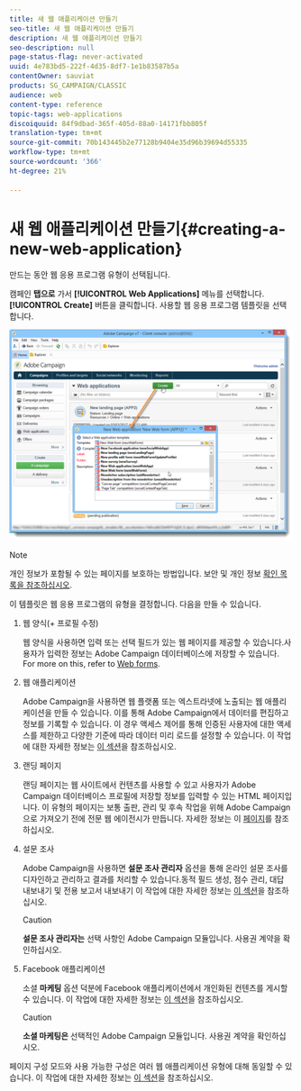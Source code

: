 ```yaml
---
title: 새 웹 애플리케이션 만들기
seo-title: 새 웹 애플리케이션 만들기
description: 새 웹 애플리케이션 만들기
seo-description: null
page-status-flag: never-activated
uuid: 4e783bd5-222f-4d35-8df7-1e1b83587b5a
contentOwner: sauviat
products: SG_CAMPAIGN/CLASSIC
audience: web
content-type: reference
topic-tags: web-applications
discoiquuid: 84f9dbad-365f-405d-88a0-14171fbb805f
translation-type: tm+mt
source-git-commit: 70b143445b2e77128b9404e35d96b39694d55335
workflow-type: tm+mt
source-wordcount: '366'
ht-degree: 21%

---
```



# 새 웹 애플리케이션 만들기{#creating-a-new-web-application}

만드는 동안 웹 응용 프로그램 유형이 선택됩니다.

캠페인 **탭으로** 가서 **[!UICONTROL Web Applications]** 메뉴를 선택합니다. **[!UICONTROL Create]** 버튼을 클릭합니다. 사용할 웹 응용 프로그램 템플릿을 선택합니다.

![](assets/webapp_create_from_campaign.png)

>[!NOTE]
>
>개인 정보가 포함될 수 있는 페이지를 보호하는 방법입니다. 보안 및 개인 정보 [확인 목록을 참조하십시오](https://helpx.adobe.com/campaign/kb/acc-security.html#privacy).

이 템플릿은 웹 응용 프로그램의 유형을 결정합니다. 다음을 만들 수 있습니다.

1. 웹 양식(+ 프로필 수정)

   웹 양식을 사용하면 입력 또는 선택 필드가 있는 웹 페이지를 제공할 수 있습니다.사용자가 입력한 정보는 Adobe Campaign 데이터베이스에 저장할 수 있습니다. For more on this, refer to [Web forms](../../web/using/about-web-forms.md).

1. 웹 애플리케이션

   Adobe Campaign을 사용하면 웹 플랫폼 또는 엑스트라넷에 노출되는 웹 애플리케이션을 만들 수 있습니다. 이를 통해 Adobe Campaign에서 데이터를 편집하고 정보를 기록할 수 있습니다. 이 경우 액세스 제어를 통해 인증된 사용자에 대한 액세스를 제한하고 다양한 기준에 따라 데이터 미리 로드를 설정할 수 있습니다. 이 작업에 대한 자세한 정보는 [이 섹션](../../web/using/about-web-applications.md)을 참조하십시오.

1. 랜딩 페이지

   랜딩 페이지는 웹 사이트에서 컨텐츠를 사용할 수 있고 사용자가 Adobe Campaign 데이터베이스 프로필에 저장할 정보를 입력할 수 있는 HTML 페이지입니다. 이 유형의 페이지는 보통 출판, 관리 및 후속 작업을 위해 Adobe Campaign으로 가져오기 전에 전문 웹 에이전시가 만듭니다. 자세한 정보는 이 [페이지](../../web/using/creating-a-landing-page.md)를 참조하십시오.

1. 설문 조사

   Adobe Campaign을 사용하면 **설문 조사 관리자** 옵션을 통해 온라인 설문 조사를 디자인하고 관리하고 결과를 처리할 수 있습니다.동적 필드 생성, 점수 관리, 대답 내보내기 및 전용 보고서 내보내기 이 작업에 대한 자세한 정보는 [이 섹션](../../web/using/about-surveys.md)을 참조하십시오.

   >[!CAUTION]
   >
   >**설문 조사 관리자는** 선택 사항인 Adobe Campaign 모듈입니다. 사용권 계약을 확인하십시오.

1. Facebook 애플리케이션

   소셜 **마케팅** 옵션 덕분에 Facebook 애플리케이션에서 개인화된 컨텐츠를 게시할 수 있습니다. 이 작업에 대한 자세한 정보는 [이 섹션](../../social/using/about-social-marketing.md)을 참조하십시오.

   >[!CAUTION]
   >
   >**소셜 마케팅은** 선택적인 Adobe Campaign 모듈입니다. 사용권 계약을 확인하십시오.

페이지 구성 모드와 사용 가능한 구성은 여러 웹 애플리케이션 유형에 대해 동일할 수 있습니다. 이 작업에 대한 자세한 정보는 [이 섹션](../../web/using/about-web-forms.md)을 참조하십시오.
